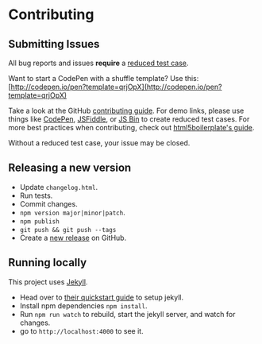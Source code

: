 # Contributing

## Submitting Issues

All bug reports and issues **require** a [reduced test case](https://css-tricks.com/reduced-test-cases/).

Want to start a CodePen with a shuffle template? Use this: [http://codepen.io/pen?template=qrjOpX](http://codepen.io/pen?template=qrjOpX)

Take a look at the GitHub [contributing guide](https://guides.github.com/activities/contributing-to-open-source/index.html). For demo links, please use things like [CodePen](http://codepen.io/), [JSFiddle](https://jsfiddle.net/), or [JS Bin](https://jsbin.com/) to create reduced test cases. For more best practices when contributing, check out [html5boilerplate's guide](https://github.com/h5bp/html5-boilerplate/blob/master/CONTRIBUTING.md).

Without a reduced test case, your issue may be closed.

## Releasing a new version

* Update `changelog.html`.
* Run tests.
* Commit changes.
* `npm version major|minor|patch`.
* `npm publish`
* `git push && git push --tags`
* Create a [new release](https://github.com/Vestride/Shuffle/releases/new) on GitHub.

## Running locally

This project uses [Jekyll](https://jekyllrb.com/).

* Head over to [their quickstart guide](https://jekyllrb.com/docs/quickstart/) to setup jekyll.
* Install npm dependencies `npm install`.
* Run `npm run watch` to rebuild, start the jekyll server, and watch for changes.
* go to `http://localhost:4000` to see it.
